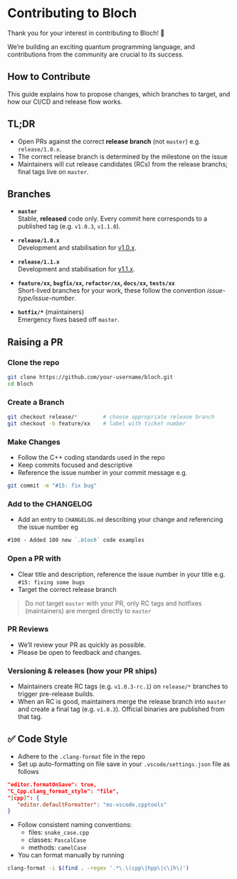 # Contributing to Bloch

Thank you for your interest in contributing to Bloch! 🎉

We’re building an exciting quantum programming language, and contributions from the community are crucial to its success.

## How to Contribute

This guide explains how to propose changes, which branches to target, and how our CI/CD and release flow works.

## TL;DR
- Open PRs against the correct **release branch** (not `master`) e.g. `release/1.0.x`.
- The correct release branch is determined by the milestone on the issue
- Maintainers will cut release candidates (RCs) from the release branchs; final tags live on `master`.

## Branches

- **`master`**  
  Stable, **released** code only. Every commit here corresponds to a published tag (e.g. `v1.0.3`, `v1.1.0`).

- **`release/1.0.x`**  
  Development and stabilisation for [v1.0.x](https://github.com/bloch-labs/bloch/milestone/5).

- **`release/1.1.x`**  
  Development and stabilisation for [v1.1.x](https://github.com/bloch-labs/bloch/milestone/6).

- **`feature/xx`, `bugfix/xx`, `refactor/xx`, `docs/xx`, `tests/xx`**  
  Short-lived branches for your work, these follow the convention *issue-type/issue-number*.

- **`hotfix/*`** (maintainers)  
  Emergency fixes based off `master`.

## Raising a PR
### Clone the repo
```bash
git clone https://github.com/your-username/bloch.git
cd bloch
```

### Create a Branch
```bash
git checkout release/*        # choose appropriate release branch
git checkout -b feature/xx    # label with ticket number  
```

### Make Changes
- Follow the C++ coding standards used in the repo
- Keep commits focused and descriptive
- Reference the issue number in your commit message e.g.
```bash
git commit -m "#15: fix bug" 
```

### Add to the CHANGELOG
- Add an entry to `CHANGELOG.md` describing your change and referencing the issue number eg
```md
#100 - Added 100 new `.bloch` code examples
```

### Open a PR with 
- Clear title and description, reference the issue number in your title e.g. `#15: fixing some bugs`
- Target the correct release branch
> Do not target `master` with your PR, only RC tags and hotfixes (maintainers) are merged directly to `master`

### PR Reviews
- We’ll review your PR as quickly as possible.
- Please be open to feedback and changes.

### Versioning & releases (how your PR ships)
- Maintainers create RC tags (e.g. `v1.0.3-rc.1`) on `release/*` branches to trigger pre-release builds.
- When an RC is good, maintainers merge the release branch into `master` and create a final tag (e.g. `v1.0.3`). Official binaries are published from that tag.

## ✅ Code Style
- Adhere to the `.clang-format` file in the repo
- Set up auto-formatting on file save in your `.vscode/settings.json` file as follows
```json
"editor.formatOnSave": true,
"C_Cpp.clang_format_style": "file",
"[cpp]": {
   "editor.defaultFormatter": "ms-vscode.cpptools"
}
```
- Follow consistent naming conventions:
    - files: `snake_case.cpp`
    - classes: `PascalCase`
    - methods: `camelCase`
- You can format manually by running 
```bash
clang-format -i $(find . -regex '.*\.\(cpp\|hpp\|c\|h\)')
```
